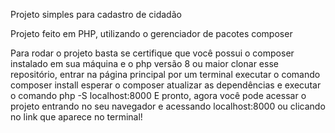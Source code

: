 Projeto simples para cadastro de cidadão 

Projeto feito em PHP, utilizando o gerenciador de pacotes composer

Para rodar o projeto basta
    se certifique que você possui o composer instalado em sua máquina e o php versão 8 ou maior
    clonar esse repositório,
    entrar na página principal por um terminal
    executar o comando composer install
    esperar o composer atualizar as dependências
    e executar o comando php -S localhost:8000
E pronto, agora você pode acessar o projeto entrando no seu navegador e acessando localhost:8000 ou clicando no link que aparece no terminal!

